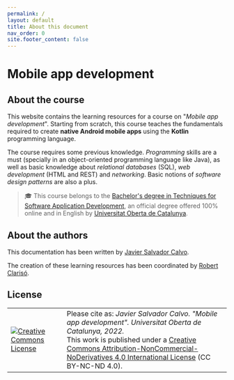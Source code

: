 ```yaml
---
permalink: /
layout: default
title: About this document
nav_order: 0
site.footer_content: false
---
```


# Mobile app development

## About the course

This website contains the learning resources for a course on "*Mobile app development*". Starting from scratch, this course teaches the fundamentals required to create **native Android mobile apps** using the **Kotlin** programming language.

The course requires some previous knowledge. *Programming* skills are a must (specially in an object-oriented programming language like Java), as well as basic knowledge about *relational databases* (SQL), *web development* (HTML and REST) and *networking*.  Basic notions of *software design patterns* are also a plus.


> 🎓 This course belongs to the [Bachelor's degree in Techniques for Software Application Development](https://studies.uoc.edu/en/bachelors-degrees/software-development/presentation), an official degree offered 100% online and in English by [Universitat Oberta de Catalunya](https://www.uoc.edu/portal/en/index.html).

## About the authors

This documentation has been written by [Javier Salvador Calvo](https://www.linkedin.com/in/revsalva/).

The creation of these learning resources has been coordinated by [Robert Clarisó](https://robertclariso.github.io).

## License

<table>
  <tr>
    <td> 
      <a rel="license" href="http://creativecommons.org/licenses/by-nc-nd/4.0/"><img alt="Creative Commons License" style="border-width:0" src="https://i.creativecommons.org/l/by-nc-nd/4.0/88x31.png" /></a>
    </td>
    <td>
      Please cite as: <i>Javier Salvador Calvo. "Mobile app development". Universitat Oberta de Catalunya, 2022.</i><br/>
      This work is published under a <a href="https://creativecommons.org/licenses/by-nc-nd/4.0/">Creative Commons Attribution-NonCommercial-NoDerivatives 4.0 International License</a> (CC BY-NC-ND 4.0).
    </td>
  </tr>
</table>
  




